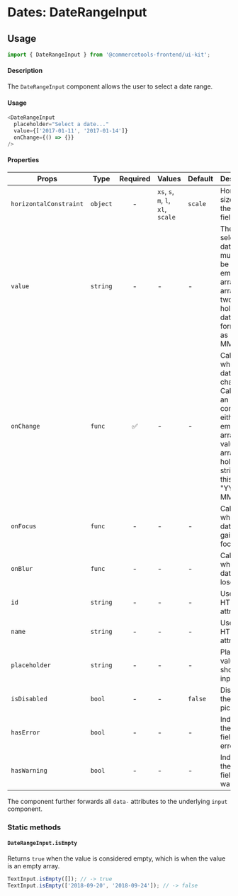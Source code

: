 # Dates: DateRangeInput

## Usage

```js
import { DateRangeInput } from '@commercetools-frontend/ui-kit';
```

#### Description

The `DateRangeInput` component allows the user to select a date range.

#### Usage

```js
<DateRangeInput
  placeholder="Select a date..."
  value={['2017-01-11', '2017-01-14']}
  onChange={() => {}}
/>
```

#### Properties

| Props                  | Type     | Required | Values                             | Default | Description                                                                                                                                                       |
| ---------------------- | -------- | :------: | ---------------------------------- | ------- | ----------------------------------------------------------------------------------------------------------------------------------------------------------------- |
| `horizontalConstraint` | `object` |    -     | `xs`, `s`, `m`, `l`, `xl`, `scale` | `scale` | Horizontal size limit of the input field.                                                                                                                         |
| `value`                | `string` |    -     | -                                  | -       | The selected date range, must either be an empty array or an array of two strings holding dates formatted as "YYYY-MM-DD".                                        |
| `onChange`             | `func`   |    ✅    | -                                  | -       | Called when the date range changes. Called with an event containing either an empty array (no value) or an array holding two string in this format: "YYYY-MM-DD". |
| `onFocus`              | `func`   |    -     | -                                  | -       | Called when the date input gains focus.                                                                                                                           |
| `onBlur`               | `func`   |    -     | -                                  | -       | Called when the date input loses focus.                                                                                                                           |
| `id`                   | `string` |    -     | -                                  | -       | Used as the HTML `id` attribute.                                                                                                                                  |
| `name`                 | `string` |    -     | -                                  | -       | Used as the HTML `name` attribute.                                                                                                                                |
| `placeholder`          | `string` |    -     | -                                  | -       | Placeholder value to show in the input field                                                                                                                      |
| `isDisabled`           | `bool`   |    -     | -                                  | `false` | Disables the date picker                                                                                                                                          |
| `hasError`             | `bool`   |    -     | -                                  | -       | Indicates the input field has an error                                                                                                                            |
| `hasWarning`           | `bool`   |    -     | -                                  | -       | Indicates the input field has a warning                                                                                                                           |

The component further forwards all `data-` attributes to the underlying `input` component.

### Static methods

#### `DateRangeInput.isEmpty`

Returns `true` when the value is considered empty, which is when the value is an empty array.

```js
TextInput.isEmpty([]); // -> true
TextInput.isEmpty(['2018-09-20', '2018-09-24']); // -> false
```
